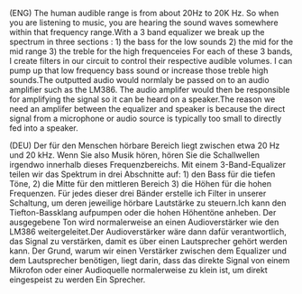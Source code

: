 (ENG) The human audible range is from about 20Hz to 20K Hz. So when you are listening to music, you are hearing the sound waves somewhere within that frequency range.With a 3 band equalizer we break up the spectrum in three sections : 1) the bass for the low sounds      2) the mid for the mid range     3) the treble for the high frequenceies 
For each of these 3 bands, I create filters in our circuit to control their respective audible volumes. I can pump up that low frequency bass sound or increase those treble high sounds.The outputted audio would normlaly be passed on to an audio amplifier such as the LM386. The audio amplifer would then be responsible for amplifying the signal so it can be heard on a speaker.The reason we need an amplifer between the equalizer and speaker is because the direct signal from a microphone or audio source is typically too small to directly fed into a speaker. 

(DEU) Der für den Menschen hörbare Bereich liegt zwischen etwa 20 Hz und 20 kHz. Wenn Sie also Musik hören, hören Sie die Schallwellen irgendwo innerhalb dieses Frequenzbereichs. Mit einem 3-Band-Equalizer teilen wir das Spektrum in drei Abschnitte auf: 1) den Bass für die tiefen Töne, 2) die Mitte für den mittleren Bereich 3) die Höhen für die hohen Frequenzen. Für jedes dieser drei Bänder erstelle ich Filter in unserer Schaltung, um deren jeweilige hörbare Lautstärke zu steuern.Ich kann den Tiefton-Bassklang aufpumpen oder die hohen Höhentöne anheben. Der ausgegebene Ton wird normalerweise an einen Audioverstärker wie den LM386 weitergeleitet.Der Audioverstärker wäre dann dafür verantwortlich, das Signal zu verstärken, damit es über einen Lautsprecher gehört werden kann. Der Grund, warum wir einen Verstärker zwischen dem Equalizer und dem Lautsprecher benötigen, liegt darin, dass das direkte Signal von einem Mikrofon oder einer Audioquelle normalerweise zu klein ist, um direkt eingespeist zu werden Ein Sprecher.

